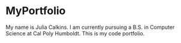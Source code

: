# MyPortfolio

My name is Julia Calkins. I am currently pursuing a B.S. in Computer Science at Cal Poly Humboldt. This is my code portfolio. 
